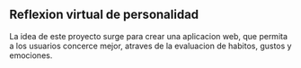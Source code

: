 Reflexion virtual de personalidad
-
La idea de este proyecto surge para crear una aplicacion web, que permita a los usuarios
concerce mejor, atraves de la evaluacion de habitos, gustos y emociones. 
